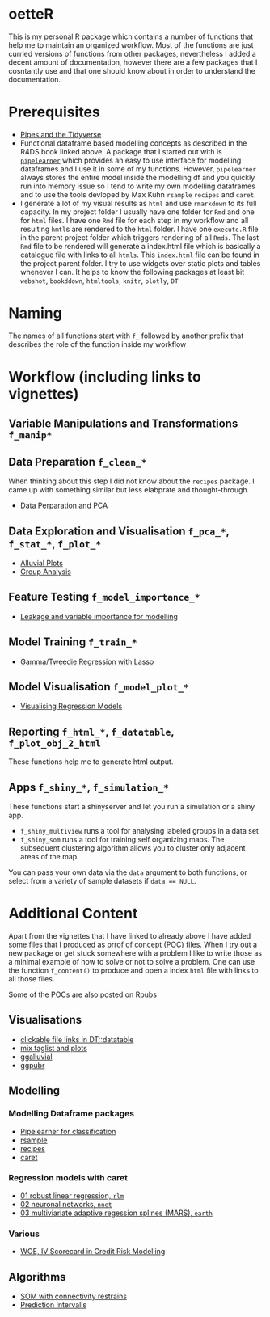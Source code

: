 # oetteR

This is my personal R package which contains a number of functions that help me to maintain an organized workflow. Most of the functions
are just curried versions of functions from other packages, nevertheless I added a decent amount of documentation, however there are
a few packages that I cosntantly use and that one should know about in order to understand the documentation.

# Prerequisites

- [Pipes and the Tidyverse](http://r4ds.had.co.nz/)
- Functional dataframe based modelling concepts as described in the R4DS book linked above. A package that I started out with is [`pipelearner`](https://github.com/drsimonj/pipelearner) which provides an easy to use interface for modelling dataframes and I use it in some of my functions. However, `pipelearner` always stores the entire model inside the modelling df and you quickly run into memory issue so I tend to write my own modelling dataframes and to use the tools devloped by Max Kuhn `rsample` `recipes` and `caret`.
 - I generate a lot of my visual results as `html` and use `rmarkdown` to its full capacity. In my project folder I usually have
 one folder for `Rmd` and one for `html` files. I have one `Rmd` file for each step in my workflow and all resulting `hmtl`s are
 rendered to the `html` folder. I have one `execute.R` file in the parent project folder which triggers rendering of all `Rmds`.
 The last `Rmd` file to be rendered will generate a index.html file which is basically a catalogue file with links to all `htmls`.
 This `index.html` file can be found in the project parent folder. I try to use widgets over static plots and tables whenever I can.
 It helps to know the following packages at least bit `webshot`, `bookddown`, `htmltools`, `knitr`, `plotly`, `DT`

# Naming

The names of all functions start with `f_` followed by another prefix that describes the role of the function inside my workflow

# Workflow (including links to vignettes)

## Variable Manipulations and Transformations `f_manip*`

## Data Preparation `f_clean_*`

When thinking about this step I did not know about the `recipes` package. I came up with something similar but less elabprate and 
thought-through. 

- [Data Perparation and PCA](http://rpubs.com/erblast/365505)

## Data Exploration and Visualisation `f_pca_*`, `f_stat_*`, `f_plot_*`

- [Alluvial Plots](http://rpubs.com/erblast/365703)
- [Group Analysis](http://rpubs.com/erblast/366964)


## Feature Testing `f_model_importance_*`

- [Leakage and variable importance for modelling](http://rpubs.com/erblast/366422)

## Model Training `f_train_*`

- [Gamma/Tweedie Regression with Lasso](http://rpubs.com/erblast/366619)

## Model Visualisation `f_model_plot_*`

- [Visualising Regression Models](http://rpubs.com/erblast/365705)

## Reporting `f_html_*`, `f_datatable`, `f_plot_obj_2_html`

These functions help me to generate html output.

## Apps `f_shiny_*`, `f_simulation_*`

These functions start a shinyserver and let you run a simulation or a shiny app.

- `f_shiny_multiview` runs a tool for analysing labeled groups in a data set  
- `f_shiny_som` runs a tool for training self organizing maps. The subsequent clustering algorithm allows you to cluster only adjacent areas of the map.  

You can pass your own data via the `data` argument to both functions, or select from a variety of sample datasets if `data == NULL`.

# Additional Content

Apart from the vignettes that I have linked to already above I have added some files that I produced as prrof of concept (POC) files.
When I try out a new package or get stuck somewhere with a problem I like to write those as a minimal example of how to solve or not to solve a problem. One can use the function `f_content()` to produce and open a index `html` file with links to all those files.

Some of the POCs are also posted on Rpubs

## Visualisations
- [clickable file links in DT::datatable](http://rpubs.com/erblast/369527)  
- [mix taglist and plots](http://rpubs.com/erblast/369525)  
- [ggalluvial](http://rpubs.com/erblast/369522)  
- [ggpubr](http://rpubs.com/erblast/369520)  

## Modelling

### Modelling Dataframe packages
- [Pipelearner for classification](http://rpubs.com/erblast/369542)  
- [rsample](http://rpubs.com/erblast/370014)
- [recipes](http://rpubs.com/erblast/recipes)
- [caret](http://rpubs.com/erblast/caret)

### Regression models with caret
- [01 robust linear regression, `rlm`](http://rpubs.com/erblast/rlm)
- [02 neuronal networks, `nnet`](http://rpubs.com/erblast/nnet)
- [03 multiviariate adaptive regession splines (MARS), `earth`](http://rpubs.com/erblast/mars)

### Various
- [WOE, IV Scorecard in Credit Risk Modelling](http://rpubs.com/erblast/creditrisk)

## Algorithms
- [SOM with connectivity restrains](http://rpubs.com/erblast/SOM)
- [Prediction Intervalls](http://rpubs.com/erblast/pi)



